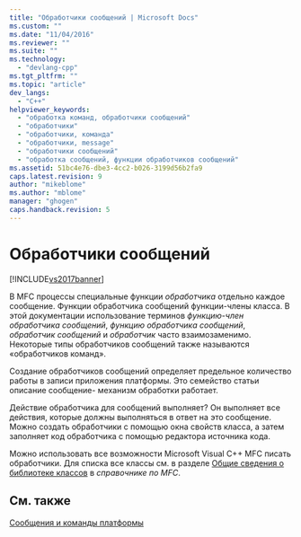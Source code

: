 ```yaml
---
title: "Обработчики сообщений | Microsoft Docs"
ms.custom: ""
ms.date: "11/04/2016"
ms.reviewer: ""
ms.suite: ""
ms.technology: 
  - "devlang-cpp"
ms.tgt_pltfrm: ""
ms.topic: "article"
dev_langs: 
  - "C++"
helpviewer_keywords: 
  - "обработка команд, обработчики сообщений"
  - "обработчики"
  - "обработчики, команда"
  - "обработчики, message"
  - "обработчики сообщений"
  - "обработка сообщений, функции обработчиков сообщений"
ms.assetid: 51bc4e76-dbe3-4cc2-b026-3199d56b2fa9
caps.latest.revision: 9
author: "mikeblome"
ms.author: "mblome"
manager: "ghogen"
caps.handback.revision: 5
---
```

# Обработчики сообщений
[!INCLUDE[vs2017banner](../assembler/inline/includes/vs2017banner.md)]

В MFC процессы специальные функции *обработчика* отдельно каждое сообщение.  Функции обработчика сообщений функции\-члены класса.  В этой документации использование терминов *функцию\-член  обработчика сообщений*, *функцию обработчика сообщений*, *обработчик сообщений* и *обработчик* часто взаимозаменимо.  Некоторые типы обработчиков сообщений также называются «обработчиков команд».  
  
 Создание обработчиков сообщений определяет предельное количество работы в записи приложения платформы.  Это семейство статьи описание сообщение\- механизм обработки работает.  
  
 Действие обработчика для сообщений выполняет?  Он выполняет все действия, которые должны выполняться в ответ на это сообщение.  Можно создать обработчики с помощью окна свойств класса, а затем заполняет код обработчика с помощью редактора источника кода.  
  
 Можно использовать все возможности Microsoft Visual C\+\+ MFC писать обработчики.  Для списка все классы см. в разделе [Общие сведения о библиотеке классов](../mfc/class-library-overview.md) в *справочнике по MFC*.  
  
## См. также  
 [Сообщения и команды платформы](../mfc/messages-and-commands-in-the-framework.md)